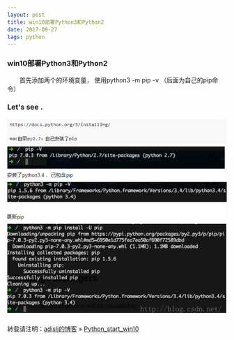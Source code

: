 ```yaml
---
layout: post
title: win10部署Python3和Python2
date: 2017-09-27
tags: python    
---
```



### win10部署Python3和Python2

　　首先添加两个的环境变量， 使用python3 -m pip -v （后面为自己的pip命令）    

### Let's see .


![](/images/posts/python/python_win10.png)



转载请注明：[adislj的博客](https://adislj.github.io) » [Python_start_win10](https://adislj.github.io/2017/09/Python_start_win10/)                   
